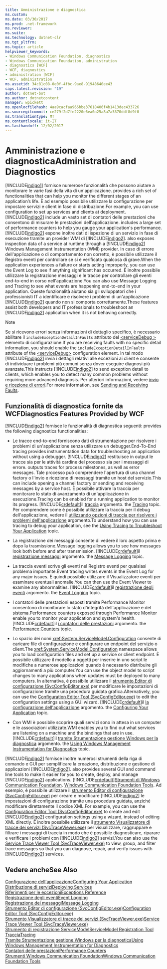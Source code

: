 ```yaml
---
title: Amministrazione e diagnostica
ms.custom: 
ms.date: 03/30/2017
ms.prod: .net-framework
ms.reviewer: 
ms.suite: 
ms.technology: dotnet-clr
ms.tgt_pltfrm: 
ms.topic: article
helpviewer_keywords:
- Windows Communication Foundation, diagnostics
- Windows Communication Foundation, administration
- diagnostics [WCF]
- WCF, diagnostics
- administration [WCF]
- WCF, administration
ms.assetid: 34c81c08-0e0f-4fbc-9ae8-91948640ee43
caps.latest.revision: "19"
author: dotnet-bot
ms.author: dotnetcontent
manager: wpickett
ms.openlocfilehash: 4aa9cacfaa966bbe37618406f4b1413dec433726
ms.sourcegitcommit: ce279f2d7fe2220e6ea0a25a8a7a5370ddf8d9f0
ms.translationtype: MT
ms.contentlocale: it-IT
ms.lasthandoff: 12/02/2017
---
```

# <a name="administration-and-diagnostics"></a><span data-ttu-id="0a00a-102">Amministrazione e diagnostica</span><span class="sxs-lookup"><span data-stu-id="0a00a-102">Administration and Diagnostics</span></span>
[!INCLUDE[indigo1](../../../../includes/indigo1-md.md)]<span data-ttu-id="0a00a-103"> fornisce numerose funzionalità che possono aiutare a monitorare le varie fasi della vita di un'applicazione.</span><span class="sxs-lookup"><span data-stu-id="0a00a-103"> provides a rich set of functionalities that can help you monitor the different stages of an application’s life.</span></span> <span data-ttu-id="0a00a-104">È ad esempio possibile utilizzare la configurazione per impostare servizi e client in fase di distribuzione.</span><span class="sxs-lookup"><span data-stu-id="0a00a-104">For example, you can use configuration to set up services and clients at deployment.</span></span> [!INCLUDE[indigo2](../../../../includes/indigo2-md.md)]<span data-ttu-id="0a00a-105"> include un vasto set di contatori delle prestazioni che consentono di misurare le prestazioni dell'applicazione.</span><span class="sxs-lookup"><span data-stu-id="0a00a-105"> includes a large set of performance counters to help you gauge your application's performance.</span></span> [!INCLUDE[indigo2](../../../../includes/indigo2-md.md)]<span data-ttu-id="0a00a-106"> espone inoltre dati di ispezione di un servizio in fase di esecuzione tramite un provider WMI di [!INCLUDE[indigo2](../../../../includes/indigo2-md.md)].</span><span class="sxs-lookup"><span data-stu-id="0a00a-106"> also exposes inspection data of a service at runtime through a [!INCLUDE[indigo2](../../../../includes/indigo2-md.md)] Windows Management Instrumentation (WMI) provider.</span></span> <span data-ttu-id="0a00a-107">In caso di errore dell'applicazione o di comportamento non corretto, è possibile utilizzare il Registro eventi per controllare se si è verificato qualcosa di grave.</span><span class="sxs-lookup"><span data-stu-id="0a00a-107">When the application experiences a failure or starts acting improperly, you can use the Event Log to see if anything significant has occurred.</span></span> <span data-ttu-id="0a00a-108">È inoltre possibile utilizzare la registrazione messaggi e le tracce per controllare gli eventi end-to-end in corso nell'applicazione.</span><span class="sxs-lookup"><span data-stu-id="0a00a-108">You can also use Message Logging and Tracing to see what events are happening end-to-end in your application.</span></span> <span data-ttu-id="0a00a-109">Queste funzionalità aiutano sia gli sviluppatori che i professionisti IT a identificare e risolvere i problemi di un'applicazione [!INCLUDE[indigo2](../../../../includes/indigo2-md.md)] quando non si comporta correttamente.</span><span class="sxs-lookup"><span data-stu-id="0a00a-109">These features assist both developers and IT professionals to troubleshoot an [!INCLUDE[indigo2](../../../../includes/indigo2-md.md)] application when it is not behaving correctly.</span></span>  
  
> [!NOTE]
>  <span data-ttu-id="0a00a-110">Se si ricevono errori senza informazioni di dettaglio specifico, è necessario abilitare il `includeExceptionDetailInFaults` attributo del [ \<serviceDebug >](../../../../docs/framework/configure-apps/file-schema/wcf/servicedebug.md) elemento di configurazione.</span><span class="sxs-lookup"><span data-stu-id="0a00a-110">If you are receiving faults with no specific detail information, you should enable the `includeExceptionDetailInFaults` attribute of the [\<serviceDebug>](../../../../docs/framework/configure-apps/file-schema/wcf/servicedebug.md) configuration element.</span></span> <span data-ttu-id="0a00a-111">In tal modo [!INCLUDE[indigo2](../../../../includes/indigo2-md.md)] invia i dettagli relativi alle eccezioni ai client e consente di individuare i problemi più comuni senza dover eseguire diagnosi più avanzate.</span><span class="sxs-lookup"><span data-stu-id="0a00a-111">This instructs [!INCLUDE[indigo2](../../../../includes/indigo2-md.md)] to send exception detail to clients, which enables you to detect many common problems without requiring more advanced diagnosis.</span></span> <span data-ttu-id="0a00a-112">Per ulteriori informazioni, vedere [invio e ricezione di errori](../../../../docs/framework/wcf/sending-and-receiving-faults.md).</span><span class="sxs-lookup"><span data-stu-id="0a00a-112">For more information, see [Sending and Receiving Faults](../../../../docs/framework/wcf/sending-and-receiving-faults.md).</span></span>  
  
## <a name="diagnostics-features-provided-by-wcf"></a><span data-ttu-id="0a00a-113">Funzionalità di diagnostica fornite da WCF</span><span class="sxs-lookup"><span data-stu-id="0a00a-113">Diagnostics Features Provided by WCF</span></span>  
 [!INCLUDE[indigo2](../../../../includes/indigo2-md.md)]<span data-ttu-id="0a00a-114"> fornisce le funzionalità di diagnostica seguenti:</span><span class="sxs-lookup"><span data-stu-id="0a00a-114"> provides the following diagnostics functionalities:</span></span>  
  
-   <span data-ttu-id="0a00a-115">Le tracce end-to-end forniscono dati di strumentazione per risolvere i problemi di un'applicazione senza utilizzare un debugger.</span><span class="sxs-lookup"><span data-stu-id="0a00a-115">End-To-End tracing provides instrumentation data for troubleshooting an application without using a debugger.</span></span> [!INCLUDE[indigo2](../../../../includes/indigo2-md.md)]<span data-ttu-id="0a00a-116"> restituisce in output le tracce sia per le attività cardine del processo sia per i messaggi di errore.</span><span class="sxs-lookup"><span data-stu-id="0a00a-116"> outputs traces for process milestones, as well as error messages.</span></span> <span data-ttu-id="0a00a-117">Tale processo può comprendere l'apertura di una channel factory o l'invio e ricezione di messaggi tramite un host del servizio.</span><span class="sxs-lookup"><span data-stu-id="0a00a-117">This can include opening a channel factory or sending and receiving messages by a service host.</span></span> <span data-ttu-id="0a00a-118">È possibile attivare la traccia per monitorare lo stato di avanzamento di un'applicazione in esecuzione.</span><span class="sxs-lookup"><span data-stu-id="0a00a-118">Tracing can be enabled for a running application to monitor its progress.</span></span> [!INCLUDE[crdefault](../../../../includes/crdefault-md.md)]<span data-ttu-id="0a00a-119">il [traccia](../../../../docs/framework/wcf/diagnostics/tracing/index.md) argomento.</span><span class="sxs-lookup"><span data-stu-id="0a00a-119"> the [Tracing](../../../../docs/framework/wcf/diagnostics/tracing/index.md) topic.</span></span> <span data-ttu-id="0a00a-120">Per comprendere come è possibile utilizzare la traccia per il debug dell'applicazione, vedere il [utilizzando opzioni di traccia per risolvere i problemi dell'applicazione](../../../../docs/framework/wcf/diagnostics/tracing/using-tracing-to-troubleshoot-your-application.md) argomento.</span><span class="sxs-lookup"><span data-stu-id="0a00a-120">To understand how you can use tracing to debug your application, see the [Using Tracing to Troubleshoot Your Application](../../../../docs/framework/wcf/diagnostics/tracing/using-tracing-to-troubleshoot-your-application.md) topic.</span></span>  
  
-   <span data-ttu-id="0a00a-121">La registrazione dei messaggi consente di vedere il loro aspetto prima e dopo la trasmissione.</span><span class="sxs-lookup"><span data-stu-id="0a00a-121">Message logging allows you to see how messages look both before and after transmission.</span></span> [!INCLUDE[crdefault](../../../../includes/crdefault-md.md)]<span data-ttu-id="0a00a-122">il [registrazione messaggi](../../../../docs/framework/wcf/diagnostics/message-logging.md) argomento.</span><span class="sxs-lookup"><span data-stu-id="0a00a-122"> the [Message Logging](../../../../docs/framework/wcf/diagnostics/message-logging.md) topic.</span></span>  
  
-   <span data-ttu-id="0a00a-123">La traccia eventi scrive gli eventi nel Registro eventi per qualsiasi problema importante.</span><span class="sxs-lookup"><span data-stu-id="0a00a-123">Event tracing writes events in the Event Log for any major issues.</span></span> <span data-ttu-id="0a00a-124">È quindi possibile utilizzare il Visualizzatore eventi per esaminare eventuali anomalie.</span><span class="sxs-lookup"><span data-stu-id="0a00a-124">You can then use the Event Viewer to examine any abnormalities.</span></span> [!INCLUDE[crdefault](../../../../includes/crdefault-md.md)]<span data-ttu-id="0a00a-125">il [registrazione degli eventi](../../../../docs/framework/wcf/diagnostics/event-logging/index.md) argomento.</span><span class="sxs-lookup"><span data-stu-id="0a00a-125"> the [Event Logging](../../../../docs/framework/wcf/diagnostics/event-logging/index.md) topic.</span></span>  
  
-   <span data-ttu-id="0a00a-126">I contatori delle prestazioni esposti tramite Performance Monitor consentono di monitorare lo stato d'integrità dell'applicazione e del sistema.</span><span class="sxs-lookup"><span data-stu-id="0a00a-126">Performance counters exposed through Performance Monitor enable you to monitor your application and system's health.</span></span> [!INCLUDE[crdefault](../../../../includes/crdefault-md.md)]<span data-ttu-id="0a00a-127">il [i contatori delle prestazioni](../../../../docs/framework/wcf/diagnostics/performance-counters/index.md) argomento.</span><span class="sxs-lookup"><span data-stu-id="0a00a-127"> the [Performance Counters](../../../../docs/framework/wcf/diagnostics/performance-counters/index.md) topic.</span></span>  
  
-   <span data-ttu-id="0a00a-128">Lo spazio dei nomi <xref:System.ServiceModel.Configuration> consente di caricare file di configurazione e configurare un endpoint del servizio o client.</span><span class="sxs-lookup"><span data-stu-id="0a00a-128">The <xref:System.ServiceModel.Configuration> namespace allows you to load configuration files and set up a service or client endpoint.</span></span> <span data-ttu-id="0a00a-129">È possibile utilizzare il modello a oggetti per inserire in uno script le modifiche a numerose applicazioni quando è necessario distribuire gli aggiornamenti a più computer.</span><span class="sxs-lookup"><span data-stu-id="0a00a-129">You can use the object model to script changes to many applications when updates must be deployed to many computers.</span></span> <span data-ttu-id="0a00a-130">In alternativa, è possibile utilizzare il [strumento Editor di configurazione (SvcConfigEditor.exe)](../../../../docs/framework/wcf/configuration-editor-tool-svcconfigeditor-exe.md) per modificare le impostazioni di configurazione tramite una procedura guidata grafica.</span><span class="sxs-lookup"><span data-stu-id="0a00a-130">Alternatively, you can use the [Configuration Editor Tool (SvcConfigEditor.exe)](../../../../docs/framework/wcf/configuration-editor-tool-svcconfigeditor-exe.md) to edit the configuration settings using a GUI wizard.</span></span> [!INCLUDE[crdefault](../../../../includes/crdefault-md.md)]<span data-ttu-id="0a00a-131">il [la configurazione dell'applicazione](../../../../docs/framework/wcf/diagnostics/configuring-your-application.md) argomento.</span><span class="sxs-lookup"><span data-stu-id="0a00a-131"> the [Configuring Your Application](../../../../docs/framework/wcf/diagnostics/configuring-your-application.md) topic.</span></span>  
  
-   <span data-ttu-id="0a00a-132">Con WMI è possibile scoprire quali servizi sono in attesa in un computer e le associazioni utilizzate.</span><span class="sxs-lookup"><span data-stu-id="0a00a-132">WMI enables you to find out what services are listening on a machine and the bindings that are in use.</span></span> [!INCLUDE[crdefault](../../../../includes/crdefault-md.md)]<span data-ttu-id="0a00a-133">il [tramite Strumentazione gestione Windows per la diagnostica](../../../../docs/framework/wcf/diagnostics/wmi/index.md) argomento.</span><span class="sxs-lookup"><span data-stu-id="0a00a-133"> the [Using Windows Management Instrumentation for Diagnostics](../../../../docs/framework/wcf/diagnostics/wmi/index.md) topic.</span></span>  
  
 [!INCLUDE[indigo2](../../../../includes/indigo2-md.md)]<span data-ttu-id="0a00a-134"> fornisce inoltre numerosi strumenti della riga di comando e GUI per semplificare la creazione, distribuzione e gestione di applicazioni [!INCLUDE[indigo2](../../../../includes/indigo2-md.md)].</span><span class="sxs-lookup"><span data-stu-id="0a00a-134"> also provides several GUI and command line tools to make it easier for you to create, deploy, and manage [!INCLUDE[indigo2](../../../../includes/indigo2-md.md)] applications.</span></span> [!INCLUDE[crdefault](../../../../includes/crdefault-md.md)]<span data-ttu-id="0a00a-135">[Strumenti di Windows Communication Foundation](../../../../docs/framework/wcf/tools.md).</span><span class="sxs-lookup"><span data-stu-id="0a00a-135"> [Windows Communication Foundation Tools](../../../../docs/framework/wcf/tools.md).</span></span> <span data-ttu-id="0a00a-136">Ad esempio, è possibile utilizzare il [strumento Editor di configurazione (SvcConfigEditor.exe)](../../../../docs/framework/wcf/configuration-editor-tool-svcconfigeditor-exe.md) per creare e modificare [!INCLUDE[indigo2](../../../../includes/indigo2-md.md)] le impostazioni di configurazione tramite una procedura guidata, anziché modificare direttamente il codice XML.</span><span class="sxs-lookup"><span data-stu-id="0a00a-136">For example, you can use the [Configuration Editor Tool (SvcConfigEditor.exe)](../../../../docs/framework/wcf/configuration-editor-tool-svcconfigeditor-exe.md) to create and edit [!INCLUDE[indigo2](../../../../includes/indigo2-md.md)] configuration settings using a wizard, instead of editing XML directly.</span></span> <span data-ttu-id="0a00a-137">È inoltre possibile utilizzare il [strumento Visualizzatore di tracce dei servizi (SvcTraceViewer.exe)](../../../../docs/framework/wcf/service-trace-viewer-tool-svctraceviewer-exe.md) per visualizzare, raggruppare e filtrare i messaggi di traccia in modo che è possibile diagnosticare, riparare e verificare i problemi con [!INCLUDE[indigo2](../../../../includes/indigo2-md.md)] servizi.</span><span class="sxs-lookup"><span data-stu-id="0a00a-137">You can also use the [Service Trace Viewer Tool (SvcTraceViewer.exe)](../../../../docs/framework/wcf/service-trace-viewer-tool-svctraceviewer-exe.md) to view, group, and filter trace messages so that you can diagnose, repair, and verify issues with [!INCLUDE[indigo2](../../../../includes/indigo2-md.md)] services.</span></span>  
  
## <a name="see-also"></a><span data-ttu-id="0a00a-138">Vedere anche</span><span class="sxs-lookup"><span data-stu-id="0a00a-138">See Also</span></span>  
 [<span data-ttu-id="0a00a-139">Configurazione dell'applicazione</span><span class="sxs-lookup"><span data-stu-id="0a00a-139">Configuring Your Application</span></span>](../../../../docs/framework/wcf/diagnostics/configuring-your-application.md)  
 [<span data-ttu-id="0a00a-140">Distribuzione di servizi</span><span class="sxs-lookup"><span data-stu-id="0a00a-140">Deploying Services</span></span>](../../../../docs/framework/wcf/diagnostics/deploying-services.md)  
 [<span data-ttu-id="0a00a-141">Riferimenti per le eccezioni</span><span class="sxs-lookup"><span data-stu-id="0a00a-141">Exceptions Reference</span></span>](../../../../docs/framework/wcf/diagnostics/exceptions-reference/index.md)  
 [<span data-ttu-id="0a00a-142">Registrazione degli eventi</span><span class="sxs-lookup"><span data-stu-id="0a00a-142">Event Logging</span></span>](../../../../docs/framework/wcf/diagnostics/event-logging/index.md)  
 [<span data-ttu-id="0a00a-143">Registrazione dei messaggi</span><span class="sxs-lookup"><span data-stu-id="0a00a-143">Message Logging</span></span>](../../../../docs/framework/wcf/diagnostics/message-logging.md)  
 [<span data-ttu-id="0a00a-144">Strumento Editor di configurazione (SvcConfigEditor.exe)</span><span class="sxs-lookup"><span data-stu-id="0a00a-144">Configuration Editor Tool (SvcConfigEditor.exe)</span></span>](../../../../docs/framework/wcf/configuration-editor-tool-svcconfigeditor-exe.md)  
 [<span data-ttu-id="0a00a-145">Strumento Visualizzatore di tracce dei servizi (SvcTraceViewer.exe)</span><span class="sxs-lookup"><span data-stu-id="0a00a-145">Service Trace Viewer Tool (SvcTraceViewer.exe)</span></span>](../../../../docs/framework/wcf/service-trace-viewer-tool-svctraceviewer-exe.md)  
 [<span data-ttu-id="0a00a-146">Strumento di registrazione ServiceModel</span><span class="sxs-lookup"><span data-stu-id="0a00a-146">ServiceModel Registration Tool</span></span>](../../../../docs/framework/wcf/diagnostics/servicemodel-registration-tool.md)  
 [<span data-ttu-id="0a00a-147">Traccia</span><span class="sxs-lookup"><span data-stu-id="0a00a-147">Tracing</span></span>](../../../../docs/framework/wcf/diagnostics/tracing/index.md)  
 [<span data-ttu-id="0a00a-148">Tramite Strumentazione gestione Windows per la diagnostica</span><span class="sxs-lookup"><span data-stu-id="0a00a-148">Using Windows Management Instrumentation for Diagnostics</span></span>](../../../../docs/framework/wcf/diagnostics/wmi/index.md)  
 [<span data-ttu-id="0a00a-149">Contatori delle prestazioni</span><span class="sxs-lookup"><span data-stu-id="0a00a-149">Performance Counters</span></span>](../../../../docs/framework/wcf/diagnostics/performance-counters/index.md)  
 [<span data-ttu-id="0a00a-150">Strumenti Windows Communication Foundation</span><span class="sxs-lookup"><span data-stu-id="0a00a-150">Windows Communication Foundation Tools</span></span>](../../../../docs/framework/wcf/tools.md)

